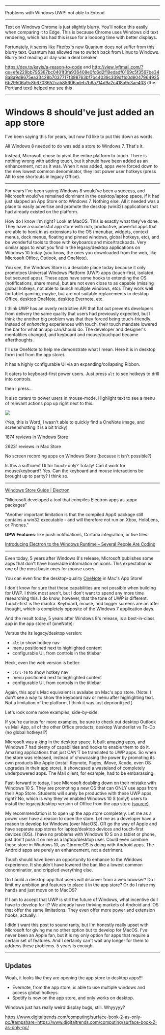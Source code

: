 
---

Problems with Windows UWP: not able to Extend

---

Text on Windows Chrome is just slightly blurry. You'll notice this easily when comparing it to Edge. This is because Chrome uses Windows old text rendering, which has had this issue for a loooong time with better displays.

Fortunately, it seems like Firefox's new Quantum does not suffer from this blurry text. Quantum has allowed me to switch back from Linux to Windows. Blurry text reading all day was a deal breaker.

https://dev.to/kayis/a-reason-to-code and http://view.lyftmail.com/?qs=efe229bb795387bc0401f3fa936408e0fc6d2f19edadf0169c5f3567be348a8a9d9675ea33428b7037717f398763bf7bc4039c339df1c0d90479649356b29506a9c8b6703652cab85606adeb7b6a714d9a2c418a9c3ae403 (the Portland text) helped me see this

---


# Windows 8 should've just added an app store

I've been saying this for years, but now I'd like to put this down as words.

All Windows 8 needed to do was add a store to Windows 7. That's it.

Instead, Microsoft chose to pivot the entire platform to touch. There is nothing wrong with adding touch, but it should have been added as an enhancement, not as it was. When it was added, apps were forced down to the new lowest common denominator, they lost power user hotkeys (press Alt to see shortcuts in legacy Office).

---

For years I've been saying Windows 8 would've been a success, and Microsoft would've remained dominant in the desktop/laptop space, if it had just slapped an App Store onto Windows 7. Nothing else. All it needed was a place to easily advertise and promote the desktop (win32) applications that had already existed on the platform.

How do I know I'm right? Look at MacOS. This is exactly what they've done. They have a successful app store with rich, productive, powerful apps that are able to hook in as extensions to the OS (menubar, widgets, context menus, dock menus, floating and pinned windows, global hotkeys, etc), and be wonderful tools to those with keyboards and mice/trackpads. Very similar apps to what you find in the legacy/desktop applications on Windows 10 today (you know, the ones you downloaded from the web, like Microsoft Office, Outlook, and OneNote).

You see, the Windows Store is a desolate place today because it only promotoes Universal Windows Platform (UWP) apps (touch-first, isolated, but secured apps). These apps have some hooks to extending the OS (notifications, share menu), but are not even close to as capable (missing global hotkeys, not able to launch multiple windows, etc). They work well for tablet gaming, maybe, but are not suitable replacements to desktop Office, desktop OneNote, desktop Evernote, etc.

I think UWP has an overly restrictive API that flat out prevents developers from delivery the same quality that users had previously expected, but I think the another big problem was that they forced being touch-friendly. Instead of *enhancing* experiences with touch, their touch mandate lowered the bar for what an app can/should do. The developer and designer's mentalities changed, and keyboard and mouse/touchpad became afterthoughts.

I'll use OneNote to help me demonstrate what I mean. Here it is in desktop form (not from the app store).

It has a highly configurable UI via an expanding/collapsing Ribbon.

It caters to keyboard-first power users. Just press `alt` to see hotkeys to drill into controls.

then I press...

It also caters to power users in mouse-mode. Highlight text to see a menu of relevant actions pop up right next to this.

![](https://cdn1.tekrevue.com/wp-content/uploads/2015/02/word-search-with-bing.jpg)

(Yes, this is Word, I wasn't able to quickly find a OneNote image, and screenshotting it is a bit tricky)


1874 reviews in Windows Store

26231 reviews in Mac Store


No screen recording apps on Windows Store (because it isn't possible?)



Is this a sufficient UI for touch-only? Totally! Can it work for mouse/keyboard? Yes. Can the keyboard and mouse interactions be brought up to parity? I think so.


---

[Windows Store Guide \| Electron](https://electron.atom.io/docs/tutorial/windows-store-guide/)

"Microsoft developed a tool that compiles Electron apps as .appx packages"

"Another important limitation is that the compiled AppX package still contains a win32 executable - and will therefore not run on Xbox, HoloLens, or Phones."

**UPW Features**: like push notifications, Cortana integration, or live tiles.

[Introducing Electron to the Windows Runtime – Several People Are Coding](https://slack.engineering/introducing-electron-to-the-windows-runtime-4fa789b93d90)

---







Even today, 5 years after Windows 8's release, Microsoft publishes some apps that don't have hoverable information on icons. This expectation is one of the most basic ones for mouse users.

 You can even find the desktop-quality [OneNote](https://itunes.apple.com/us/app/microsoft-onenote/id784801555?mt=12) in Mac's App Store!





I don't know for sure that these capabilities are not possible when building for UWP. I think most aren't, but I don't want to spend any more time researching this. I do know, however, that the tone of UWP is different. Touch-first is the mantra. Keyboard, mouse, and bigger screens are an after thought, which is completely opposite of the Windows 7 application days.

And the result today, 5 years after Windows 8's release, is a best-in-class app in the app store of (oneNote):

Versus the its legacy/desktop version:
- `alt` to show hotkey nav
- menu positioned next to highlighted content
- configurable UI, from controls in the titlebar

Heck, even the web version is better:
- `ctrl-f6` to show hotkey nav
- menu positioned next to highlighted content
- configurable UI, from controls in the titlebar

Again, this app's Mac equivalent is availabe on Mac's app store. (Note: I don't see a way to show the keyboard nav or menu after highlighting text. Not a limitation of the platform, I think it was just deprioritized.)


Let's look some more examples, side-by-side:


If you're curious for more examples, be sure to check out desktop Outlook vs Mail App, all of the other Office products, desktop Wunderlist vs To-Do (no global hotkeys!?)



Microsoft was a king in the desktop space. It built amazing apps, and Windows 7 had plenty of capabilities and hooks to enable them to do it. Amazing applications that just CAN'T be translated to UWP apps. So when the store was released, instead of showcasing the power by promoting its own products like Apple (install Keynote, Pages, iMove, Xcode, even OS upgrades in their app store), it showcased a wasteland of completely underpowered apps. The Mail client, for example, had to be embarassing.

Fast-forward to today, I see Microsoft doubling down on their mistake with Windows 10 S. They are promoting a new OS that can ONLY use apps from their App Store. Students will surely be productive with these UWP apps, right? No, which is why they've enabled Windows 10 S (only!) users to install the legacy/desktop version of Office from the app store ([source](https://www.windowscentral.com/how-install-microsoft-office-apps-windows-10-s-devices)).

My recommendation is to open up the app store completely. Let me as a power user have a reason to open the store. Let me as a developer have a reason to develop for Windows (over MacOS). OR go the way of Apple and have separate app stores for laptop/desktop devices and touch-first devices (iOS). I have no problems with Windows 10 S on a tablet or phone, just don't push it on me as a laptop/desktop user. Could even combine these store in Windows 10, as ChromeOS is doing with Android apps. The Android apps are purely an enhancement, not a detriment.

Touch should have been an opportunity to enhance to the Windows experience. It shouldn't have lowered the bar, like a lowest common denominatior, and crippled everything else.

Do I build a desktop app that users will discover from a web browser? Do I limit my ambition and features to place it in the app store? Or do I raise my hands and just move on to MacOS?

If I am to accept that UWP is still the future of Windows, what incentive do I have to develop for it? We already have thriving markets of Android and iOS that offer the same limitations. They even offer more power and extension hooks, actually.

I didn't want this post to sound ranty, but I'm honestly really upset with Microsoft for giving me no other option but to develop for MacOS. I've never been an Apple fan, but it is my only option for apps that require a certain set of features. And I certainly can't wait any longer for them to address these problems. 5 years is enough.

---

## Updates
Woah, it looks like they are opening the app store to desktop apps!!!
- Evernote, from the app store, is able to use multiple windows and access global hotkeys.
- Spotify is now on the app store, and only works on desktop.

Windows just has really weird display bugs, still. Whyyyyy?

https://www.digitaltrends.com/computing/surface-book-2-as-only-pc/#ampshare=https://www.digitaltrends.com/computing/surface-book-2-as-only-pc/
